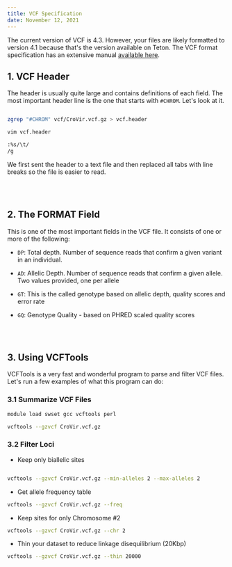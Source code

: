 ```yaml
---
title: VCF Specification
date: November 12, 2021
---
```


The current version of VCF is 4.3. However, your files are likely formatted to version 4.1 because that's the version available on Teton. The VCF format specification has an extensive manual [available here](https://samtools.github.io/hts-specs/VCFv4.3.pdf).


## 1. VCF Header

The header is usually quite large and contains definitions of each field. The most important header line is the one that starts with ``#CHROM``. Let's look at it.

```bash

zgrep "#CHROM" vcf/CroVir.vcf.gz > vcf.header

vim vcf.header

:%s/\t//g

```

We first sent the header to a text file and then replaced all tabs with line breaks so the file is easier to read.


<br><br>

## 2. The FORMAT Field

This is one of the most important fields in the VCF file. It consists of one or more of the following:

- ``DP``: Total depth. Number of sequence reads that confirm a given variant in an individual. 

- ``AD``: Allelic Depth. Number of sequence reads that confirm a given allele. Two values provided, one per allele

- ``GT``: This is the called genotype based on allelic depth, quality scores and error rate

- ``GQ``: Genotype Quality - based on PHRED scaled quality scores



<br><br>

## 3. Using VCFTools

VCFTools is a very fast and wonderful program to parse and filter VCF files. Let's run a few examples of what this program can do:


### 3.1 Summarize VCF Files


```bash
module load swset gcc vcftools perl

vcftools --gzvcf CroVir.vcf.gz

```

### 3.2 Filter Loci

- Keep only biallelic sites

```bash

vcftools --gzvcf CroVir.vcf.gz --min-alleles 2 --max-alleles 2

```

- Get allele frequency table


```bash
vcftools --gzvcf CroVir.vcf.gz --freq

```

- Keep sites for only Chromosome #2

```bash
vcftools --gzvcf CroVir.vcf.gz --chr 2
```

- Thin your dataset to reduce linkage disequilibrium (20Kbp)

```bash
vcftools --gzvcf CroVir.vcf.gz --thin 20000
```























